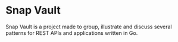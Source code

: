 # Snap Vault

Snap Vault is a project made to group, illustrate and discuss several patterns for REST APIs and applications
written in Go.  
